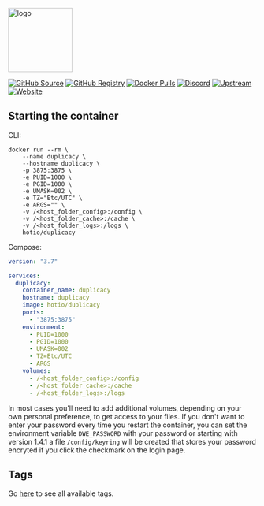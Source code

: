 [<img src="https://hotio.dev/img/duplicacy.png" alt="logo" height="130" width="130">](https://duplicacy.com/)

[![GitHub Source](https://img.shields.io/badge/github-source-ffb64c?style=flat-square&logo=github&logoColor=white&labelColor=757575)](https://github.com/hotio/duplicacy)
[![GitHub Registry](https://img.shields.io/badge/github-registry-ffb64c?style=flat-square&logo=github&logoColor=white&labelColor=757575)](https://github.com/orgs/hotio/packages/container/package/duplicacy)
[![Docker Pulls](https://img.shields.io/docker/pulls/hotio/duplicacy?color=ffb64c&style=flat-square&label=pulls&logo=docker&logoColor=white&labelColor=757575)](https://hub.docker.com/r/hotio/duplicacy)
[![Discord](https://img.shields.io/discord/610068305893523457?style=flat-square&color=ffb64c&label=discord&logo=discord&logoColor=white&labelColor=757575)](https://hotio.dev/discord)
[![Upstream](https://img.shields.io/badge/upstream-project-ffb64c?style=flat-square&labelColor=757575)](https://duplicacy.com/)
[![Website](https://img.shields.io/badge/website-hotio.dev-ffb64c?style=flat-square&labelColor=757575)](https://hotio.dev/containers/duplicacy)

## Starting the container

CLI:

```shell
docker run --rm \
    --name duplicacy \
    --hostname duplicacy \
    -p 3875:3875 \
    -e PUID=1000 \
    -e PGID=1000 \
    -e UMASK=002 \
    -e TZ="Etc/UTC" \
    -e ARGS="" \
    -v /<host_folder_config>:/config \
    -v /<host_folder_cache>:/cache \
    -v /<host_folder_logs>:/logs \
    hotio/duplicacy
```

Compose:

```yaml
version: "3.7"

services:
  duplicacy:
    container_name: duplicacy
    hostname: duplicacy
    image: hotio/duplicacy
    ports:
      - "3875:3875"
    environment:
      - PUID=1000
      - PGID=1000
      - UMASK=002
      - TZ=Etc/UTC
      - ARGS
    volumes:
      - /<host_folder_config>:/config
      - /<host_folder_cache>:/cache
      - /<host_folder_logs>:/logs
```

In most cases you'll need to add additional volumes, depending on your own personal preference, to get access to your files. If you don't want to enter your password every time you restart the container, you can set the environment variable `DWE_PASSWORD` with your password or starting with version 1.4.1 a file `/config/keyring` will be created that stores your password encryted if you click the checkmark on the login page.

## Tags

Go [here](https://hotio.dev/containers-overview/#hotioduplicacy) to see all available tags.
